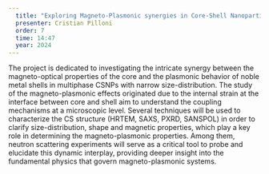 ```yaml
---
  title: "Exploring Magneto-Plasmonic synergies in Core-Shell Nanoparticles (CSNPs)"
  presenter: Cristian Pilloni
  order: 7
  time: 14:47
  year: 2024
---
```

The project is dedicated to investigating the intricate synergy between the magneto-optical properties of the core and the plasmonic behavior of noble metal shells in multiphase CSNPs with narrow size-distribution. The study of the magneto-plasmonic effects originated due to the internal strain at the interface between core and shell aim to understand the coupling mechanisms at a microscopic level. Several techniques will be used to characterize the CS structure (HRTEM, SAXS, PXRD, SANSPOL) in order to clarify size-distribution, shape and magnetic properties, which play a key role in determining the magneto-plasmonic properties. Among them, neutron scattering experiments will serve as a critical tool to probe and elucidate this dynamic interplay, providing deeper insight into the fundamental physics that govern magneto-plasmonic systems.  